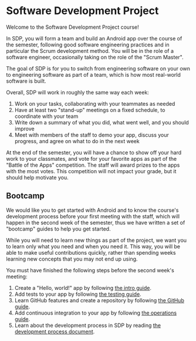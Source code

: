 # Software Development Project

Welcome to the Software Development Project course!

In SDP, you will form a team and build an Android app over the course of the semester, following good software engineering practices and in particular the Scrum development method.
You will be in the role of a software engineer, occasionally taking on the role of the "Scrum Master".

The goal of SDP is for you to switch from engineering software on your own to engineering software as part of a team, which is how most real-world software is built.


Overall, SDP will work in roughly the same way each week:

1. Work on your tasks, collaborating with your teammates as needed
2. Have at least two "stand-up" meetings on a fixed schedule, to coordinate with your team
3. Write down a summary of what you did, what went well, and you should improve
4. Meet with members of the staff to demo your app, discuss your progress, and agree on what to do in the next week


At the end of the semester, you will have a chance to show off your hard work to your classmates, and vote for your favorite apps as part of the "Battle of the Apps" competition.
The staff will award prizes to the apps with the most votes.
This competition will not impact your grade, but it should help motivate you.


## Bootcamp

We would like you to get started with Android and to know the course's development process before your first meeting with the staff,
which will happen in the second week of the semester, thus we have written a set of "bootcamp" guides to help you get started.

While you will need to learn new things as part of the project, we want you to learn only what you need and when you need it.
This way, you will be able to make useful contributions quickly, rather than spending weeks learning new concepts that you may not end up using.

You must have finished the following steps before the second week's meeting:

1. Create a "Hello, world!" app by following [the intro guide](./guides/Intro.md).
2. Add tests to your app by following [the testing guide](./guides/Testing.md).
3. Learn GitHub features and create a repository by following [the GitHub guide](./guides/GitHub.md).
4. Add continuous integration to your app by following [the operations guide](./guides/Operations.md).
5. Learn about the development process in SDP by reading [the development process document](./Process.md).
